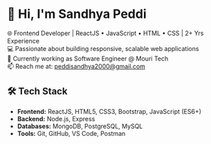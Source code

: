 # 👋 Hi, I'm Sandhya Peddi

🌐 Frontend Developer | ReactJS • JavaScript • HTML • CSS | 2+ Yrs Experience  
💻 Passionate about building responsive, scalable web applications  
🎯 Currently working as Software Engineer @ Mouri Tech  
📫 Reach me at: peddisandhya2000@gmail.com  

## 🛠️ Tech Stack
- **Frontend:** ReactJS, HTML5, CSS3, Bootstrap, JavaScript (ES6+)
- **Backend:** Node.js, Express
- **Databases:** MongoDB, PostgreSQL, MySQL
- **Tools:** Git, GitHub, VS Code, Postman

